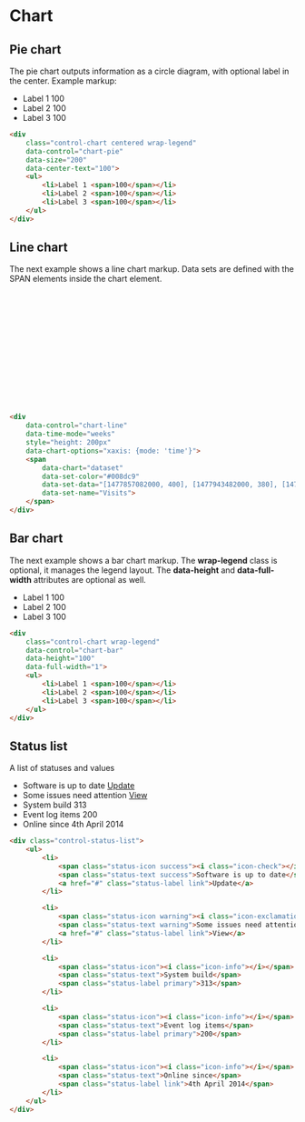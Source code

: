 # Chart

<a name="pie-chart" class="anchor" href="#pie-chart"></a>
## Pie chart

The pie chart outputs information as a circle diagram, with optional label in the center. Example markup:

<div class="example">
    <div
        class="control-chart centered wrap-legend"
        data-control="chart-pie"
        data-size="200"
        data-center-text="100">
        <ul>
            <li>Label 1 <span>100</span></li>
            <li>Label 2 <span>100</span></li>
            <li>Label 3 <span>100</span></li>
        </ul>
    </div>
</div>

```html
<div
    class="control-chart centered wrap-legend"
    data-control="chart-pie"
    data-size="200"
    data-center-text="100">
    <ul>
        <li>Label 1 <span>100</span></li>
        <li>Label 2 <span>100</span></li>
        <li>Label 3 <span>100</span></li>
    </ul>
</div>
```

<a name="line-chart" class="anchor" href="#line-chart"></a>
## Line chart

The next example shows a line chart markup. Data sets are defined with the SPAN elements inside the chart element.

<div class="example">
    <div
        data-control="chart-line"
        data-time-mode="weeks"
        style="height: 200px"
        data-chart-options="xaxis: {mode: 'time'}">
        <span
            data-chart="dataset"
            data-set-color="#008dc9"
            data-set-data="[1477857082000, 400], [1477943482000, 380], [1478029882000, 340], [1478116282000, 540], [1478202682000, 440], [1478289082000, 360], [1478375482000, 220]"
            data-set-name="Visits">
        </span>
    </div>
</div>

```html
<div
    data-control="chart-line"
    data-time-mode="weeks"
    style="height: 200px"
    data-chart-options="xaxis: {mode: 'time'}">
    <span
        data-chart="dataset"
        data-set-color="#008dc9"
        data-set-data="[1477857082000, 400], [1477943482000, 380], [1478029882000, 340], [1478116282000, 540], [1478202682000, 440], [1478289082000, 360], [1478375482000, 220]"
        data-set-name="Visits">
    </span>
</div>
```

<a name="bar-chart" class="anchor" href="#bar-chart"></a>
## Bar chart

The next example shows a bar chart markup. The **wrap-legend** class is optional, it manages the legend layout. The **data-height** and **data-full-width** attributes are optional as well.

<div class="example">
    <div
        class="control-chart wrap-legend"
        data-control="chart-bar"
        data-height="100"
        data-full-width="1">
        <ul>
            <li>Label 1 <span>100</span></li>
            <li>Label 2 <span>100</span></li>
            <li>Label 3 <span>100</span></li>
        </ul>
    </div>
</div>

```html
<div
    class="control-chart wrap-legend"
    data-control="chart-bar"
    data-height="100"
    data-full-width="1">
    <ul>
        <li>Label 1 <span>100</span></li>
        <li>Label 2 <span>100</span></li>
        <li>Label 3 <span>100</span></li>
    </ul>
</div>
```

<a name="bar-chart" class="anchor" href="#bar-chart"></a>
## Status list

A list of statuses and values

<div class="example">
    <div class="control-status-list">
        <ul>
            <li>
                <span class="status-icon success"><i class="icon-check"></i></span>
                <span class="status-text success">Software is up to date</span>
                <a href="#" class="status-label link">Update</a>
            </li>
            <li>
                <span class="status-icon warning"><i class="icon-exclamation"></i></span>
                <span class="status-text warning">Some issues need attention</span>
                <a href="#" class="status-label link">View</a>
            </li>
            <li>
                <span class="status-icon"><i class="icon-info"></i></span>
                <span class="status-text">System build</span>
                <span class="status-label primary">313</span>
            </li>
            <li>
                <span class="status-icon"><i class="icon-info"></i></span>
                <span class="status-text">Event log items</span>
                <span class="status-label primary">200</span>
            </li>
            <li>
                <span class="status-icon"><i class="icon-info"></i></span>
                <span class="status-text">Online since</span>
                <span class="status-label link">4th April 2014</span>
            </li>
        </ul>
    </div>
</div>

```html
<div class="control-status-list">
    <ul>
        <li>
            <span class="status-icon success"><i class="icon-check"></i></span>
            <span class="status-text success">Software is up to date</span>
            <a href="#" class="status-label link">Update</a>
        </li>

        <li>
            <span class="status-icon warning"><i class="icon-exclamation"></i></span>
            <span class="status-text warning">Some issues need attention</span>
            <a href="#" class="status-label link">View</a>
        </li>

        <li>
            <span class="status-icon"><i class="icon-info"></i></span>
            <span class="status-text">System build</span>
            <span class="status-label primary">313</span>
        </li>

        <li>
            <span class="status-icon"><i class="icon-info"></i></span>
            <span class="status-text">Event log items</span>
            <span class="status-label primary">200</span>
        </li>

        <li>
            <span class="status-icon"><i class="icon-info"></i></span>
            <span class="status-text">Online since</span>
            <span class="status-label link">4th April 2014</span>
        </li>
    </ul>
</div>
```
